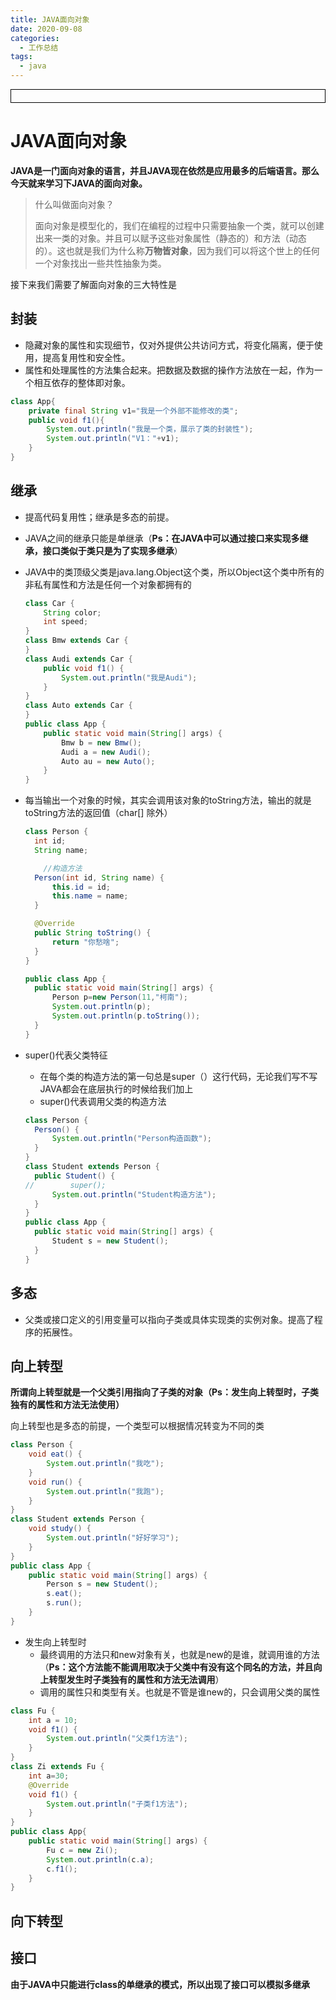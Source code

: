 ```yaml
---
title: JAVA面向对象
date: 2020-09-08
categories:
  - 工作总结
tags:
  - java
---
```


<div style="border:solid 1px #000;padding: 10px;">
<Icon type='phone'/>
</div>

# JAVA面向对象

**JAVA是一门面向对象的语言，并且JAVA现在依然是应用最多的后端语言。那么今天就来学习下JAVA的面向对象。**

> 什么叫做面向对象？
>
> 面向对象是模型化的，我们在编程的过程中只需要抽象一个类，就可以创建出来一类的对象。并且可以赋予这些对象属性（静态的）和方法（动态的）。这也就是我们为什么称**万物皆对象**，因为我们可以将这个世上的任何一个对象找出一些共性抽象为类。

接下来我们需要了解面向对象的三大特性是

## 封装

  - 隐藏对象的属性和实现细节，仅对外提供公共访问方式，将变化隔离，便于使用，提高复用性和安全性。
  - 属性和处理属性的方法集合起来。把数据及数据的操作方法放在一起，作为一个相互依存的整体即对象。

  ```java
  class App{
      private final String v1="我是一个外部不能修改的类";
      public void f1(){
          System.out.println("我是一个类，展示了类的封装性");
          System.out.println("V1："+v1);
      }
  }
  ```

## 继承

  - 提高代码复用性；继承是多态的前提。

  - JAVA之间的继承只能是单继承（**Ps：在JAVA中可以通过接口来实现多继承，接口类似于类只是为了实现多继承**）

  - JAVA中的类顶级父类是java.lang.Object这个类，所以Object这个类中所有的非私有属性和方法是任何一个对象都拥有的

    ```java
    class Car {
    	String color;
    	int speed;
    }
    class Bmw extends Car {
    }
    class Audi extends Car {
    	public void f1() {
    		System.out.println("我是Audi");
    	}
    }
    class Auto extends Car {
    }
    public class App {
    	public static void main(String[] args) {
    		Bmw b = new Bmw();
    		Audi a = new Audi();
    		Auto au = new Auto();
    	}
    }  
    ```

- 每当输出一个对象的时候，其实会调用该对象的toString方法，输出的就是toString方法的返回值（char[]  除外）

  ```java
  class Person {
  	int id;
  	String name;
  
      //构造方法
  	Person(int id, String name) {
  		this.id = id;
  		this.name = name;
  	}
  
  	@Override
  	public String toString() {
  		return "你愁啥";
  	}
  }
  
  public class App {
  	public static void main(String[] args) {
  		Person p=new Person(11,"柯南");
  		System.out.println(p);
  		System.out.println(p.toString());
  	}
  }
  ```

- super()代表父类特征

  - 在每个类的构造方法的第一句总是super（）这行代码，无论我们写不写JAVA都会在底层执行的时候给我们加上
  - super()代表调用父类的构造方法

  ```java
  class Person {
  	Person() {
  		System.out.println("Person构造函数");
  	}
  }
  class Student extends Person {
  	public Student() {
  //		super();
  		System.out.println("Student构造方法");
  	}
  }
  public class App {
  	public static void main(String[] args) {
  		Student s = new Student();
  	}
  }
  
  ```

## 多态

  - 父类或接口定义的引用变量可以指向子类或具体实现类的实例对象。提高了程序的拓展性。

## 	向上转型

**所谓向上转型就是一个父类引用指向了子类的对象（Ps：发生向上转型时，子类独有的属性和方法无法使用）**

向上转型也是多态的前提，一个类型可以根据情况转变为不同的类

```java
class Person {
	void eat() {
		System.out.println("我吃");
	}
	void run() {
		System.out.println("我跑");
	}
}
class Student extends Person {
	void study() {
		System.out.println("好好学习");
	}
}
public class App {
	public static void main(String[] args) {
		Person s = new Student();
		s.eat();
		s.run();
	}
}
```

- 发生向上转型时
  - 最终调用的方法只和new对象有关，也就是new的是谁，就调用谁的方法（**Ps：这个方法能不能调用取决于父类中有没有这个同名的方法，并且向上转型发生时子类独有的属性和方法无法调用**）
  - 调用的属性只和类型有关。也就是不管是谁new的，只会调用父类的属性

```java
class Fu {
	int a = 10;
	void f1() {
		System.out.println("父类f1方法");
	}
}
class Zi extends Fu {
	int a=30;
	@Override
	void f1() {
		System.out.println("子类f1方法");
	}
}
public class App{
	public static void main(String[] args) {
		Fu c = new Zi();
		System.out.println(c.a);
		c.f1();
	}
}
```

## 向下转型

## 接口

**由于JAVA中只能进行class的单继承的模式，所以出现了接口可以模拟多继承**

